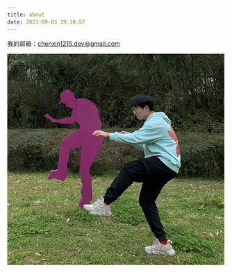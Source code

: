 ```yaml
---
title: about
date: 2023-09-03 19:10:57
---
```


我的邮箱：chenxin1215.dev@gmail.com

![image](/img/me_small.png)

